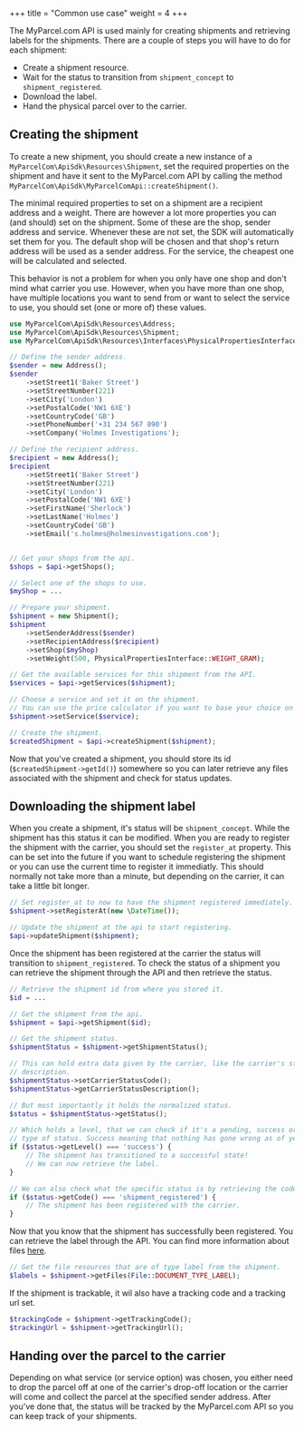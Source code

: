 +++
title = "Common use case"
weight = 4
+++

The MyParcel.com API is used mainly for creating shipments and retrieving labels for the shipments. There are a couple of steps you will have to do for each shipment:

- Create a shipment resource.
- Wait for the status to transition from `shipment_concept` to `shipment_registered`.
- Download the label.
- Hand the physical parcel over to the carrier.

## Creating the shipment
To create a new shipment, you should create a new instance of a `MyParcelCom\ApiSdk\Resources\Shipment`, set the required properties on the shipment and have it sent to the MyParcel.com API by calling the method `MyParcelCom\ApiSdk\MyParcelComApi::createShipment()`.

The minimal required properties to set on a shipment are a recipient address and a weight. There are however a lot more properties you can (and should) set on the shipment. Some of these are the shop, sender address and service. Whenever these are not set, the SDK will automatically set them for you. The default shop will be chosen and that shop's return address will be used as a sender address. For the service, the cheapest one will be calculated and selected.

This behavior is not a problem for when you only have one shop and don't mind what carrier you use. However, when you have more than one shop, have multiple locations you want to send from or want to select the service to use, you should set (one or more of) these values.

```php
use MyParcelCom\ApiSdk\Resources\Address;
use MyParcelCom\ApiSdk\Resources\Shipment;
use MyParcelCom\ApiSdk\Resources\Interfaces\PhysicalPropertiesInterface;

// Define the sender address.
$sender = new Address();
$sender
    ->setStreet1('Baker Street')
    ->setStreetNumber(221)
    ->setCity('London')
    ->setPostalCode('NW1 6XE')
    ->setCountryCode('GB')
    ->setPhoneNumber('+31 234 567 890')
    ->setCompany('Holmes Investigations');

// Define the recipient address.
$recipient = new Address();
$recipient
    ->setStreet1('Baker Street')
    ->setStreetNumber(221)
    ->setCity('London')
    ->setPostalCode('NW1 6XE')
    ->setFirstName('Sherlock')
    ->setLastName('Holmes')
    ->setCountryCode('GB')
    ->setEmail('s.holmes@holmesinvestigations.com');


// Get your shops from the api.
$shops = $api->getShops();

// Select one of the shops to use.
$myShop = ...

// Prepare your shipment.
$shipment = new Shipment();
$shipment
    ->setSenderAddress($sender)
    ->setRecipientAddress($recipient)
    ->setShop($myShop)
    ->setWeight(500, PhysicalPropertiesInterface::WEIGHT_GRAM);

// Get the available services for this shipment from the API.
$services = $api->getServices($shipment);

// Choose a service and set it on the shipment. 
// You can use the price calculator if you want to base your choice on the price.
$shipment->setService($service);

// Create the shipment.
$createdShipment = $api->createShipment($shipment);
```

Now that you've created a shipment, you should store its id (`$createdShipment->getId()`) somewhere so you can later retrieve any files associated with the shipment and check for status updates.

## Downloading the shipment label
When you create a shipment, it's status will be `shipment_concept`. While the shipment has this status it can be modified. When you are ready to register the shipment with the carrier, you should set the `register_at` property. This can be set into the future if you want to schedule registering the shipment or you can use the current time to register it immediatly. This should normally not take more than a minute, but depending on the carrier, it can take a little bit longer.

```php
// Set register_at to now to have the shipment registered immediately.
$shipment->setRegisterAt(new \DateTime());

// Update the shipment at the api to start registering.
$api->updateShipment($shipment);
```

Once the shipment has been registered at the carrier the status will transition to `shipment_registered`.  To check the status of a shipment you can retrieve the shipment through the API and then retrieve the status.

```php
// Retrieve the shipment id from where you stored it.
$id = ...

// Get the shipment from the api.
$shipment = $api->getShipment($id);

// Get the shipment status.
$shipmentStatus = $shipment->getShipmentStatus();

// This can hold extra data given by the carrier, like the carrier's status code
// description.
$shipmentStatus->setCarrierStatusCode();
$shipmentStatus->getCarrierStatusDescription();

// But most importantly it holds the normalized status.
$status = $shipmentStatus->getStatus();

// Which holds a level, that we can check if it's a pending, success or failed
// type of status. Success meaning that nothing has gone wrong as of yet.
if ($status->getLevel() === 'success') {
    // The shipment has transitioned to a successful state!
    // We can now retrieve the label.
}

// We can also check what the specific status is by retrieving the code.
if ($status->getCode() === 'shipment_registered') {
    // The shipment has been registered with the carrier.
}
```

Now that you know that the shipment has successfully been registered. You can retrieve the label through the API. You can find more information about files [here](/php-SDK/retrieving-resources/#files).

```php
// Get the file resources that are of type label from the shipment.
$labels = $shipment->getFiles(File::DOCUMENT_TYPE_LABEL);
```

If the shipment is trackable, it wil also have a tracking code and a tracking url set.

```php
$trackingCode = $shipment->getTrackingCode();
$trackingUrl = $shipment->getTrackingUrl();
```

## Handing over the parcel to the carrier
Depending on what service (or service option) was chosen, you either need to drop the parcel off at one of the carrier's drop-off location or the carrier will come and collect the parcel at the specified sender address. After you've done that, the status will be tracked by the MyParcel.com API so you can keep track of your shipments.
